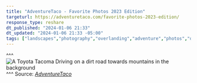 ```yaml
---
title: "AdventureTaco - Favorite Photos 2023 Edition"
targeturl: https://adventuretaco.com/favorite-photos-2023-edition/
response_type: reshare
dt_published: "2024-01-06 21:33"
dt_updated: "2024-01-06 21:33 -05:00"
tags: ["landscapes","photography","overlanding","adventure","photos","desert","mountain"]
---
```


^^^
![A Toyota Tacoma Driving on a dirt road towards mountains in the background](https://live.staticflickr.com/65535/53444961109_ca25a7de02_h.jpg)
^^^ Source: *[AdventureTaco](https://adventuretaco.com/)*